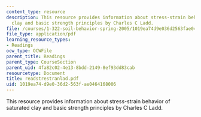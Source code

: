 ```yaml
---
content_type: resource
description: This resource provides information about stress-strain behavior of saturated
  clay and basic strength principles by Charles C Ladd.
file: /courses/1-322-soil-behavior-spring-2005/1019ea74d9e036d2563fae0464168006_readstrestranlad.pdf
file_type: application/pdf
learning_resource_types:
- Readings
ocw_type: OCWFile
parent_title: Readings
parent_type: CourseSection
parent_uid: 4fa82c02-4e13-8bdd-2149-8ef93dd83cab
resourcetype: Document
title: readstrestranlad.pdf
uid: 1019ea74-d9e0-36d2-563f-ae0464168006
---
```

This resource provides information about stress-strain behavior of saturated clay and basic strength principles by Charles C Ladd.

